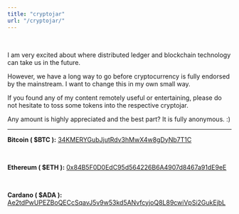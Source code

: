 ```yaml
---
title: "cryptojar"
url: "/cryptojar/"
---
```


<br>

I am very excited about where distributed ledger and blockchain technology can take us in the future.

However, we have a long way to go before cryptocurrency is fully endorsed by the mainstream. I want to change this in my own small way.

If you found any of my content remotely useful or entertaining, please do not hesitate to toss some tokens into the respective cryptojar.

Any amount is highly appreciated and the best part? It is fully anonymous. :)

<hr>

__Bitcoin ( $BTC ):__ [34KMERYGubJjutRdv3hMwX4w8gDyNb7T1C](https://mempool.space/address/34KMERYGubJjutRdv3hMwX4w8gDyNb7T1C)

<br>

__Ethereum ( $ETH ):__ [0x84B5F0D0EdC95d564226B6A4907d8467a91dE9eE](https://etherscan.io/address/0x84b5f0d0edc95d564226b6a4907d8467a91de9ee)

<br>

__Cardano ( $ADA ):__ [Ae2tdPwUPEZBoQECcSqavJ5v9w53kd5ANvfcyjoQ8L89cwiVpSi2GukEjbL](https://cardanoscan.io/address/Ae2tdPwUPEZBoQECcSqavJ5v9w53kd5ANvfcyjoQ8L89cwiVpSi2GukEjbL)

<br>

